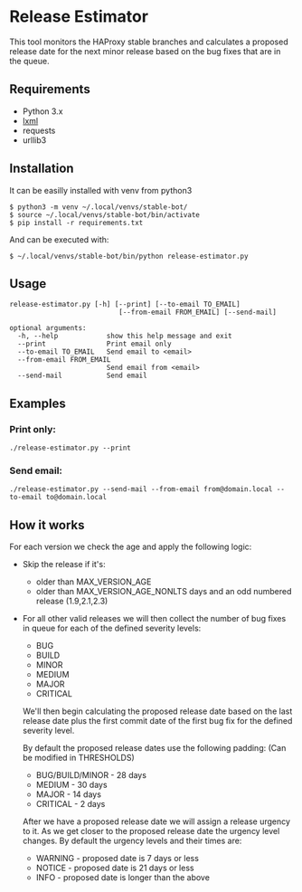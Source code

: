 # Release Estimator
This tool monitors the HAProxy stable branches and calculates a proposed
release date for the next minor release based on the bug fixes that are in
the queue.


## Requirements
  - Python 3.x
  - [lxml](https://lxml.de/installation.html)
  - requests
  - urllib3


## Installation
It can be easilly installed with venv from python3


    $ python3 -m venv ~/.local/venvs/stable-bot/
    $ source ~/.local/venvs/stable-bot/bin/activate
    $ pip install -r requirements.txt

And can be executed with:

    $ ~/.local/venvs/stable-bot/bin/python release-estimator.py


## Usage
    release-estimator.py [-h] [--print] [--to-email TO_EMAIL]
                               [--from-email FROM_EMAIL] [--send-mail]

    optional arguments:
      -h, --help            show this help message and exit
      --print               Print email only
      --to-email TO_EMAIL   Send email to <email>
      --from-email FROM_EMAIL
                            Send email from <email>
      --send-mail           Send email


## Examples


### Print only:
    ./release-estimator.py --print


### Send email:
    ./release-estimator.py --send-mail --from-email from@domain.local --to-email to@domain.local


## How it works
For each version we check the age and apply the following logic:
  - Skip the release if it's:
      - older than MAX_VERSION_AGE
      - older than MAX_VERSION_AGE_NONLTS days and an odd numbered release
        (1.9,2.1,2.3)

  - For all other valid releases we will then collect the number of bug fixes
    in queue for each of the defined severity levels:
      - BUG
      - BUILD
      - MINOR
      - MEDIUM
      - MAJOR
      - CRITICAL

    We'll then begin calculating the proposed release date based on the last
    release date plus the first commit date of the first bug fix for the defined
    severity level.

    By default the proposed release dates use the following padding:
    (Can be modified in THRESHOLDS)
      - BUG/BUILD/MINOR - 28 days
      - MEDIUM - 30 days
      - MAJOR - 14 days
      - CRITICAL - 2 days

    After we have a proposed release date we will assign a release urgency
    to it. As we get closer to the proposed release date the urgency level changes.
    By default the urgency levels and their times are:
      - WARNING - proposed date is 7 days or less
      - NOTICE  - proposed date is 21 days or less
      - INFO    - proposed date is longer than the above
